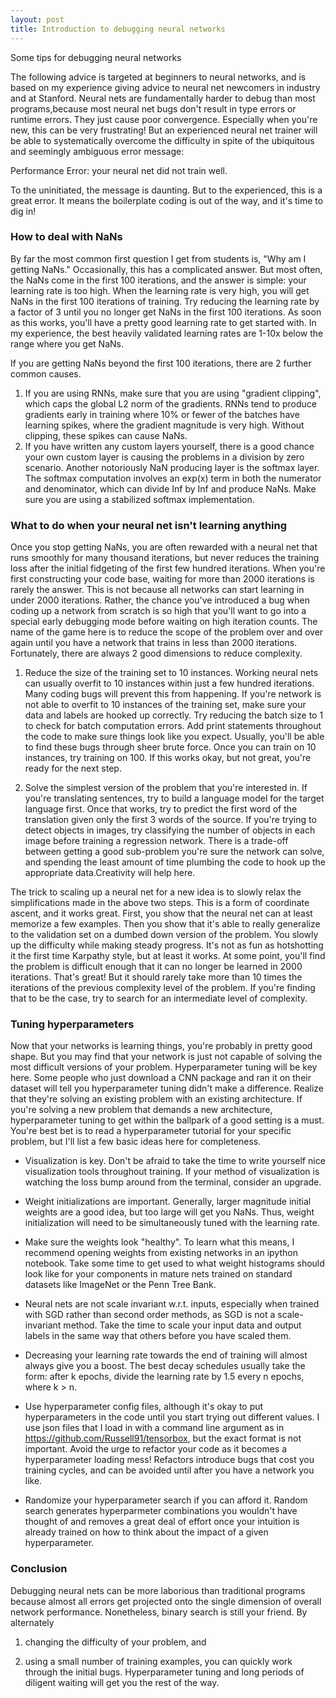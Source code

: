 ```yaml
---
layout: post
title: Introduction to debugging neural networks
---
```

Some tips for debugging neural networks

The following advice is targeted at beginners to neural networks, and is based on my experience giving advice to neural net newcomers in industry and at Stanford. Neural nets are fundamentally harder to debug than most programs,because most neural net bugs don't result in type errors or runtime errors. They just cause poor convergence. Especially when you're new, this can be very frustrating! But an experienced neural net trainer will be able to systematically overcome the difficulty in spite of the ubiquitous and seemingly ambiguous error message:

  Performance Error: your neural net did not train well.

To the uninitiated, the message is daunting. But to the experienced, this is a great error. It means the boilerplate coding is out of the way, and it's time to dig in!

### How to deal with NaNs

By far the most common first question I get from students is, "Why am I getting NaNs." Occasionally, this has a complicated answer. But most often, the NaNs come in the first 100 iterations, and the answer is simple: your learning rate is too high. When the learning rate is very high, you will get NaNs in the first 100 iterations of training. Try reducing the learning rate by a factor of 3 until you no longer get NaNs in the first 100 iterations. As soon as this works, you'll have a pretty good learning rate to get started with. In my experience, the best heavily validated learning rates are 1-10x below the range where you get NaNs.

If you are getting NaNs beyond the first 100 iterations, there are 2 further common causes.
1) If you are using RNNs, make sure that you are using "gradient clipping", which caps the global L2 norm of the gradients. RNNs tend to produce gradients early in training where 10% or fewer of the batches have learning spikes, where the gradient magnitude is very high. Without clipping, these spikes can cause NaNs.
2) If you have written any custom layers yourself, there is a good chance your own custom layer is causing the problems in a division by zero scenario. Another notoriously NaN producing layer is the softmax layer. The softmax computation involves an exp(x) term in both the numerator and denominator, which can divide Inf by Inf and produce NaNs. Make sure you are using a stabilized softmax implementation.

### What to do when your neural net isn't learning anything

Once you stop getting NaNs, you are often rewarded with a neural net that runs smoothly for many thousand iterations, but never reduces the training loss after the initial fidgeting of the first few hundred iterations. When you're first constructing your code base, waiting for more than 2000 iterations is rarely the answer. This is not because all networks can start learning in under 2000 iterations. Rather, the chance you've introduced a bug when coding up a network from scratch is so high that you'll want to go into a special early debugging mode before waiting on high iteration counts. The name of the game here is to reduce the scope of the problem over and over again until you have a network that trains in less than 2000 iterations. Fortunately, there are always 2 good dimensions to reduce complexity.

1) Reduce the size of the training set to 10 instances. Working neural nets can usually overfit to 10 instances within just a few hundred iterations. Many coding bugs will prevent this from happening. If you're network is not able to overfit to 10 instances of the training set, make sure your data and labels are hooked up correctly. Try reducing the batch size to 1 to check for batch computation errors. Add print statements throughout the code to make sure things look like you expect. Usually, you'll be able to find these bugs through sheer brute force. Once you can train on 10 instances, try training on 100. If this works okay, but not great, you're ready for the next step.

2) Solve the simplest version of the problem that you're interested in. If you're translating sentences, try to build a language model for the target language first. Once that works, try to predict the first word of the translation given only the first 3 words of the source. If you're trying to detect objects in images, try classifying the number of objects in each image before training a regression network. There is a trade-off between getting a good sub-problem you're sure the network can solve, and spending the least amount of time plumbing the code to hook up the appropriate data.Creativity will help here.

The trick to scaling up a neural net for a new idea is to slowly relax the simplifications made in the above two steps. This is a form of coordinate ascent, and it works great. First, you show that the neural net can at least memorize a few examples. Then you show that it's able to really generalize to the validation set on a dumbed down version of the problem. You slowly up the difficulty while making steady progress. It's not as fun as hotshotting it the first time Karpathy style, but at least it works. At some point, you'll find the problem is difficult enough that it can no longer be learned in 2000 iterations. That's great! But it should rarely take more than 10 times the iterations of the previous complexity level of the problem. If you're finding that to be the case, try to search for an intermediate level of complexity.

### Tuning hyperparameters

Now that your networks is learning things, you're probably in pretty good shape. But you may find that your network is just not capable of solving the most difficult versions of your problem. Hyperparameter tuning will be key here. Some people who just download a CNN package and ran it on their dataset will tell you hyperparameter tuning didn't make a difference. Realize that they're solving an existing problem with an existing architecture. If you're solving a new problem that demands a new architecture, hyperparameter tuning to get within the ballpark of a good setting is a must. You're best bet is to read a hyperparameter tutorial for your specific problem, but I'll list
a few basic ideas here for completeness.

* Visualization is key. Don't be afraid to take the time to write yourself nice visualization tools throughout training. If your method of visualization is watching the loss bump around from the terminal,
consider an upgrade.

* Weight initializations are important. Generally, larger magnitude initial weights are a good idea, but too large will get you NaNs. Thus, weight initialization will need to be simultaneously tuned with the learning rate.

* Make sure the weights look "healthy". To learn what this means, I recommend opening weights from existing networks in an ipython notebook. Take some time to get used to what weight histograms should look like for your components in mature nets trained on standard datasets like ImageNet or the Penn Tree Bank.

* Neural nets are not scale invariant w.r.t. inputs, especially when trained with SGD rather than second order methods, as SGD is not a scale-invariant method.  Take the time to scale your input data and output labels in the same way that others before you have scaled them.

* Decreasing your learning rate towards the end of training will almost always give you a boost. The best decay schedules usually take the form: after k epochs, divide the learning rate by 1.5 every n epochs,
where k > n.

* Use hyperparameter config files, although it's okay to put hyperparameters in the code until you start trying out different values. I use json files that I load in with a command line argument as in
https://github.com/Russell91/tensorbox, but the exact format is not important. Avoid the urge to refactor your code as it becomes a hyperparameter loading mess! Refactors introduce bugs that cost you
training cycles, and can be avoided until after you have a network you like.

* Randomize your hyperparameter search if you can afford it. Random search generates hyperparmeter combinations you wouldn't have thought of and removes a great deal of effort once your intuition is already
trained on how to think about the impact of a given hyperparameter.

### Conclusion

Debugging neural nets can be more laborious than traditional programs because almost all errors get projected onto the single dimension of overall network performance. Nonetheless, binary search is still your friend. By alternately

1) changing the difficulty of your problem, and

2) using a small number of training examples, you can quickly work through the initial bugs. Hyperparameter tuning and long periods of diligent waiting will get you the rest of the way.
